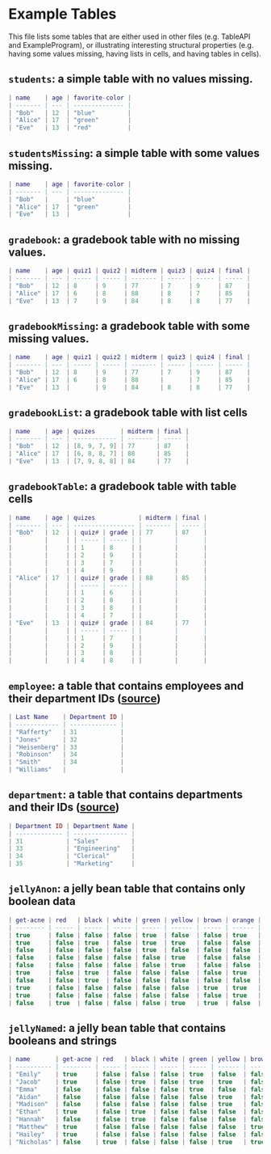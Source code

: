 # Example Tables

This file lists some tables that are either used in other files (e.g. TableAPI and ExampleProgram), or illustrating interesting structural properties (e.g. having some values missing, having lists in cells, and having tables in cells).

## `students`: a simple table with no values missing.

```lua
| name    | age | favorite-color |
| ------- | --- | -------------- |
| "Bob"   | 12  | "blue"         |
| "Alice" | 17  | "green"        |
| "Eve"   | 13  | "red"          |
```

## `studentsMissing`: a simple table with some values missing.

```lua
| name    | age | favorite-color |
| ------- | --- | -------------- |
| "Bob"   |     | "blue"         |
| "Alice" | 17  | "green"        |
| "Eve"   | 13  |                |
```

## `gradebook`: a gradebook table with no missing values.

```lua
| name    | age | quiz1 | quiz2 | midterm | quiz3 | quiz4 | final |
| ------- | --- | ----- | ----- | ------- | ----- | ----- | ----- |
| "Bob"   | 12  | 8     | 9     | 77      | 7     | 9     | 87    |
| "Alice" | 17  | 6     | 8     | 88      | 8     | 7     | 85    |
| "Eve"   | 13  | 7     | 9     | 84      | 8     | 8     | 77    |
```

## `gradebookMissing`: a gradebook table with some missing values.

```lua
| name    | age | quiz1 | quiz2 | midterm | quiz3 | quiz4 | final |
| ------- | --- | ----- | ----- | ------- | ----- | ----- | ----- |
| "Bob"   | 12  | 8     | 9     | 77      | 7     | 9     | 87    |
| "Alice" | 17  | 6     | 8     | 88      |       | 7     | 85    |
| "Eve"   | 13  |       | 9     | 84      | 8     | 8     | 77    |
```

## `gradebookList`: a gradebook table with list cells

```lua
| name    | age | quizes       | midterm | final |
| ------- | --- | ------------ | ------- | ----- |
| "Bob"   | 12  | [8, 9, 7, 9] | 77      | 87    |
| "Alice" | 17  | [6, 8, 8, 7] | 88      | 85    |
| "Eve"   | 13  | [7, 9, 8, 8] | 84      | 77    |
```

## `gradebookTable`: a gradebook table with table cells

```lua
| name    | age | quizes            | midterm | final |
| ------- | --- | ----------------- | ------- | ----- |
| "Bob"   | 12  | | quiz# | grade | | 77      | 87    |
|         |     | | ----- | ----- | |         |       |
|         |     | | 1     | 8     | |         |       |
|         |     | | 2     | 9     | |         |       |
|         |     | | 3     | 7     | |         |       |
|         |     | | 4     | 9     | |         |       |
| "Alice" | 17  | | quiz# | grade | | 88      | 85    |
|         |     | | ----- | ----- | |         |       |
|         |     | | 1     | 6     | |         |       |
|         |     | | 2     | 8     | |         |       |
|         |     | | 3     | 8     | |         |       |
|         |     | | 4     | 7     | |         |       |
| "Eve"   | 13  | | quiz# | grade | | 84      | 77    |
|         |     | | ----- | ----- | |         |       |
|         |     | | 1     | 7     | |         |       |
|         |     | | 2     | 9     | |         |       |
|         |     | | 3     | 8     | |         |       |
|         |     | | 4     | 8     | |         |       |
```

## `employee`: a table that contains employees and their department IDs ([source](https://en.wikipedia.org/wiki/Join_(SQL)))

```lua
| Last Name    | Department ID |
| ------------ | ------------- |
| "Rafferty"   | 31            |
| "Jones"      | 32            |
| "Heisenberg" | 33            |
| "Robinson"   | 34            |
| "Smith"      | 34            |
| "Williams"   |               |
```

## `department`: a table that contains departments and their IDs ([source](https://en.wikipedia.org/wiki/Join_(SQL)))

```lua
| Department ID | Department Name |
| ------------- | --------------- |
| 31            | "Sales"         |
| 33            | "Engineering"   |
| 34            | "Clerical"      |
| 35            | "Marketing"     |
```

## `jellyAnon`: a jelly bean table that contains only boolean data

```lua
| get-acne | red   | black | white | green | yellow | brown | orange | pink  | purple |
| -------- | ----- | ----- | ----- | ----- | ------ | ----- | ------ | ----- | ------ |
| true     | false | false | false | true  | false  | false | true   | false | false  |
| true     | false | true  | false | true  | true   | false | false  | false | false  |
| false    | false | false | false | true  | false  | false | false  | true  | false  |
| false    | false | false | false | false | true   | false | false  | false | false  |
| false    | false | false | false | false | true   | false | false  | true  | false  |
| true     | false | true  | false | false | false  | false | true   | true  | false  |
| false    | false | true  | false | false | false  | false | false  | true  | false  |
| true     | false | false | false | false | false  | true  | true   | false | false  |
| true     | false | false | false | false | false  | false | true   | false | false  |
| false    | true  | false | false | false | true   | true  | false  | true  | false  |
```

## `jellyNamed`: a jelly bean table that contains booleans and strings

```lua
| name       | get-acne | red   | black | white | green | yellow | brown | orange | pink  | purple |
| ---------- | -------- | ----- | ----- | ----- | ----- | ------ | ----- | ------ | ----- | ------ |
| "Emily"    | true     | false | false | false | true  | false  | false | true   | false | false  |
| "Jacob"    | true     | false | true  | false | true  | true   | false | false  | false | false  |
| "Emma"     | false    | false | false | false | true  | false  | false | false  | true  | false  |
| "Aidan"    | false    | false | false | false | false | true   | false | false  | false | false  |
| "Madison"  | false    | false | false | false | false | true   | false | false  | true  | false  |
| "Ethan"    | true     | false | true  | false | false | false  | false | true   | true  | false  |
| "Hannah"   | false    | false | true  | false | false | false  | false | false  | true  | false  |
| "Matthew"  | true     | false | false | false | false | false  | true  | true   | false | false  |
| "Hailey"   | true     | false | false | false | false | false  | false | true   | false | false  |
| "Nicholas" | false    | true  | false | false | false | true   | true  | false  | true  | false  |
```

